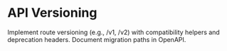 # API Versioning
Implement route versioning (e.g., /v1, /v2) with compatibility helpers and deprecation headers.
Document migration paths in OpenAPI.
